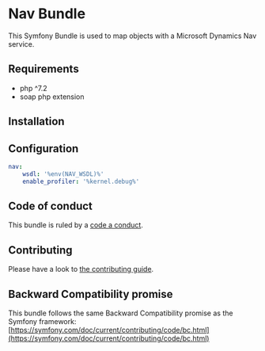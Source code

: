 # Nav Bundle

This Symfony Bundle is used to map objects with a Microsoft Dynamics Nav service.

## Requirements

- php ^7.2
- soap php extension

## Installation

## Configuration

```yaml
nav:
    wsdl: '%env(NAV_WSDL)%'
    enable_profiler: '%kernel.debug%'
```

## Code of conduct

This bundle is ruled by a [code a conduct](/.github/CODE_OF_CONDUCT.md).

## Contributing

Please have a look to [the contributing guide](/.github/CONTRIBUTING.md).

## Backward Compatibility promise

This bundle follows the same Backward Compatibility promise as the Symfony framework: [https://symfony.com/doc/current/contributing/code/bc.html](https://symfony.com/doc/current/contributing/code/bc.html)
